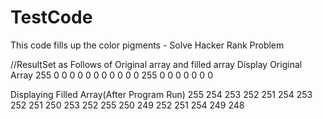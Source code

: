 # TestCode
This code fills up the color pigments - Solve Hacker Rank Problem

//ResultSet as Follows of Original array and filled array
 Display Original Array
 255    0    0    0    0 
   0    0    0    0    0 
   0    0  255    0    0 
   0    0    0    0    0 

Displaying Filled Array(After Program Run)
 255  254  253  252  251 
 254  253  252  251  250 
 253  252  255  250  249 
 252  251  254  249  248 
